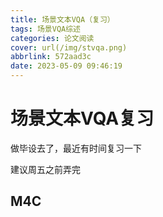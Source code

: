 ```yaml
---
title: 场景文本VQA（复习）
tags: 场景VQA综述
categories: 论文阅读
cover: url(/img/stvqa.png)
abbrlink: 572aad3c
date: 2023-05-09 09:46:19
---
```


# 场景文本VQA复习

做毕设去了，最近有时间复习一下

建议周五之前弄完

## M4C